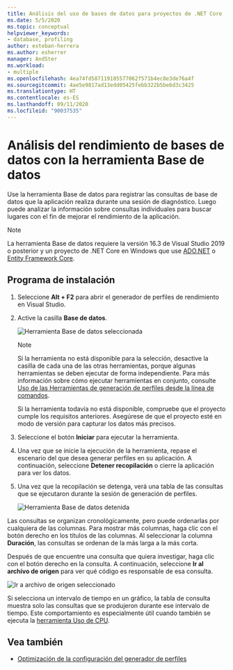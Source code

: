 ```yaml
---
title: Análisis del uso de bases de datos para proyectos de .NET Core | Microsoft Docs
ms.date: 5/5/2020
ms.topic: conceptual
helpviewer_keywords:
- database, profiling
author: esteban-herrera
ms.author: esherrer
manager: AndSter
ms.workload:
- multiple
ms.openlocfilehash: 4ea74fd587119105577062f571b4ec8e3de76a4f
ms.sourcegitcommit: 4ae5e9817ad13edd05425febb322b5be6d3c3425
ms.translationtype: HT
ms.contentlocale: es-ES
ms.lasthandoff: 09/11/2020
ms.locfileid: "90037535"
---
```

# <a name="analyze-database-performance-using-the-database-tool"></a>Análisis del rendimiento de bases de datos con la herramienta Base de datos

Use la herramienta Base de datos para registrar las consultas de base de datos que la aplicación realiza durante una sesión de diagnóstico. Luego puede analizar la información sobre consultas individuales para buscar lugares con el fin de mejorar el rendimiento de la aplicación.

> [!NOTE]
> La herramienta Base de datos requiere la versión 16.3 de Visual Studio 2019 o posterior y un proyecto de .NET Core en Windows que use [ADO.NET]( https://docs.microsoft.com/dotnet/framework/data/adonet/ado-net-overview) o [Entity Framework Core](/ef/core/).

## <a name="setup"></a>Programa de instalación

1. Seleccione **Alt + F2** para abrir el generador de perfiles de rendimiento en Visual Studio.

1. Active la casilla **Base de datos**.

   ![Herramienta Base de datos seleccionada](./media/db-launch.png "Herramienta Base de datos seleccionada")

   > [!NOTE]
   > Si la herramienta no está disponible para la selección, desactive la casilla de cada una de las otras herramientas, porque algunas herramientas se deben ejecutar de forma independiente. Para más información sobre cómo ejecutar herramientas en conjunto, consulte [Uso de las Herramientas de generación de perfiles desde la línea de comandos](../profiling/using-the-profiling-tools-from-the-command-line.md).
   >
   > Si la herramienta todavía no está disponible, compruebe que el proyecto cumple los requisitos anteriores. Asegúrese de que el proyecto esté en modo de versión para capturar los datos más precisos.

1. Seleccione el botón **Iniciar** para ejecutar la herramienta.

1. Una vez que se inicie la ejecución de la herramienta, repase el escenario del que desea generar perfiles en su aplicación. A continuación, seleccione **Detener recopilación** o cierre la aplicación para ver los datos.

1. Una vez que la recopilación se detenga, verá una tabla de las consultas que se ejecutaron durante la sesión de generación de perfiles.

   ![Herramienta Base de datos detenida](./media/db-after.png "Herramienta Base de datos detenida")

Las consultas se organizan cronológicamente, pero puede ordenarlas por cualquiera de las columnas. Para mostrar más columnas, haga clic con el botón derecho en los títulos de las columnas. Al seleccionar la columna **Duración**, las consultas se ordenan de la más larga a la más corta.

Después de que encuentre una consulta que quiera investigar, haga clic con el botón derecho en la consulta. A continuación, seleccione **Ir al archivo de origen** para ver qué código es responsable de esa consulta.

![Ir a archivo de origen seleccionado](./media/db-gotosource.png "Ir a archivo de origen seleccionado")

Si selecciona un intervalo de tiempo en un gráfico, la tabla de consulta muestra solo las consultas que se produjeron durante ese intervalo de tiempo. Este comportamiento es especialmente útil cuando también se ejecuta la [herramienta Uso de CPU](./cpu-usage.md?view=vs-2019).

## <a name="see-also"></a>Vea también

- [Optimización de la configuración del generador de perfiles](../profiling/optimize-profiler-settings.md)